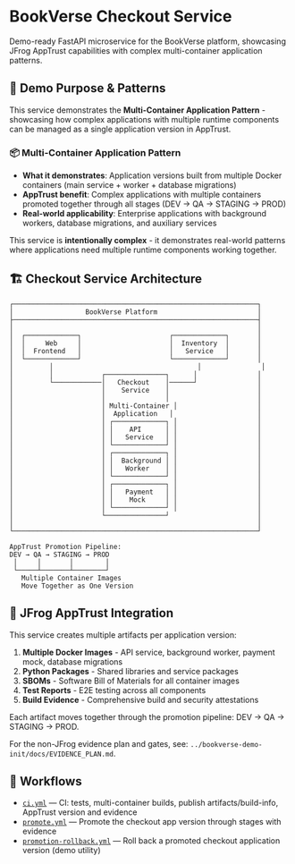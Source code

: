 # BookVerse Checkout Service

Demo-ready FastAPI microservice for the BookVerse platform, showcasing JFrog AppTrust capabilities with complex multi-container application patterns.

## 🎯 Demo Purpose & Patterns

This service demonstrates the **Multi-Container Application Pattern** - showcasing how complex applications with multiple runtime components can be managed as a single application version in AppTrust.

### 📦 **Multi-Container Application Pattern**
- **What it demonstrates**: Application versions built from multiple Docker containers (main service + worker + database migrations)
- **AppTrust benefit**: Complex applications with multiple containers promoted together through all stages (DEV → QA → STAGING → PROD)
- **Real-world applicability**: Enterprise applications with background workers, database migrations, and auxiliary services

This service is **intentionally complex** - it demonstrates real-world patterns where applications need multiple runtime components working together.

## 🏗️ Checkout Service Architecture

```
┌─────────────────────────────────────────────────────────────┐
│                  BookVerse Platform                         │
├─────────────────────────────────────────────────────────────┤
│                                                             │
│  ┌─────────────┐                      ┌─────────────┐       │
│  │     Web     │                      │  Inventory  │       │
│  │  Frontend   │                      │   Service   │       │
│  └─────────────┘                      └─────────────┘       │
│         │                                    │               │
│         │            ┌───────────────┐      │               │
│         └────────────│   Checkout    │──────┘               │
│                      │    Service    │                      │
│                      │               │                      │
│                      │ Multi-Container │                    │
│                      │  Application   │                     │
│                      │ ┌─────────────┐ │                    │
│                      │ │    API      │ │                    │
│                      │ │   Service   │ │                    │
│                      │ └─────────────┘ │                    │
│                      │ ┌─────────────┐ │                    │
│                      │ │  Background │ │                    │
│                      │ │   Worker    │ │                    │
│                      │ └─────────────┘ │                    │
│                      │ ┌─────────────┐ │                    │
│                      │ │   Payment   │ │                    │
│                      │ │    Mock     │ │                    │
│                      │ └─────────────┘ │                    │
│                      └───────────────┘                      │
│                                                             │
└─────────────────────────────────────────────────────────────┘

AppTrust Promotion Pipeline:
DEV → QA → STAGING → PROD
 │     │       │        │
 └─────┴───────┴────────┘
   Multiple Container Images
   Move Together as One Version
```

## 🔧 JFrog AppTrust Integration

This service creates multiple artifacts per application version:

1. **Multiple Docker Images** - API service, background worker, payment mock, database migrations
2. **Python Packages** - Shared libraries and service packages
3. **SBOMs** - Software Bill of Materials for all container images
4. **Test Reports** - E2E testing across all components
5. **Build Evidence** - Comprehensive build and security attestations

Each artifact moves together through the promotion pipeline: DEV → QA → STAGING → PROD.

For the non-JFrog evidence plan and gates, see: `../bookverse-demo-init/docs/EVIDENCE_PLAN.md`.

## 🔄 Workflows

- [`ci.yml`](.github/workflows/ci.yml) — CI: tests, multi-container builds, publish artifacts/build-info, AppTrust version and evidence
- [`promote.yml`](.github/workflows/promote.yml) — Promote the checkout app version through stages with evidence
- [`promotion-rollback.yml`](.github/workflows/promotion-rollback.yml) — Roll back a promoted checkout application version (demo utility)
